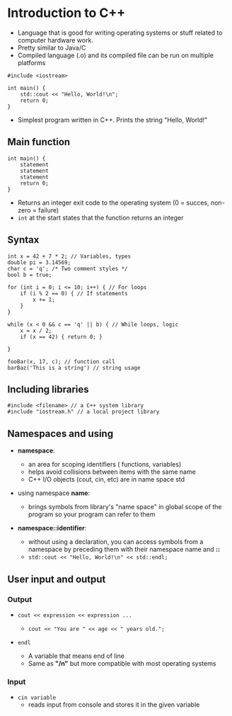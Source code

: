 #  Introduction to C++

- Language that is good for writing operating systems or stuff related to computer hardware work.
- Pretty similar to Java/C
- Compiled language (.o) and its compiled file can be run on multiple platforms

```
#include <iostream>

int main() {
    std::cout << "Hello, World!\n";
    return 0;
}
```
- Simplest program written in C++. Prints the string "Hello, World!"

## Main function
```
int main() {
    statement
    statement
    statement
    return 0;
}
```
- Returns an integer exit code to the operating system (0 = succes, non-zero = failure)
- `int` at the start states that the function returns an integer


## Syntax
```
int x = 42 + 7 * 2; // Variables, types
double pi = 3.14569;
char c = 'q'; /* Two comment styles */
bool b = true;

for (int i = 0; i <= 10; i++) { // For loops
    if (i % 2 == 0) { // If statements
        x += 1;
    }
}

while (x < 0 && c == 'q' || b) { // While loops, logic
    x = x / 2;
    if (x == 42) { return 0; }
    
}

fooBar(x, 17, c); // function call
barBaz('This is a string') // string usage
```


## Including libraries
```
#include <filename> // a C++ system library
#include "iostream.h" // a local project library 
```

## Namespaces and using
- **namespace**: 
    - an area for scoping identifiers ( functions, variables)
    - helps avoid collisions between items with the same name
    - C++ I/O objects (cout, cin, etc) are in name space std
    
- using namespace **name**:
    - brings symbols from library's "name space" in global scope of the program so your program can refer to them
    
- **namespace::identifier**:
    - without using a declaration, you can access symbols from a namespace by preceding them with their namespace name and **::**
    - `std::cout << "Hello, World!\n" << std::endl;`

## User input and output

### Output
- `cout << expression << expression ...`
    - `cout << "You are " << age << " years old.";`

- `endl`
    - A variable that means end of line
    - Same as **"/n"** but more compatible with most operating systems
    
### Input
- `cin variable` 
    - reads input from console and stores it in the given variable
